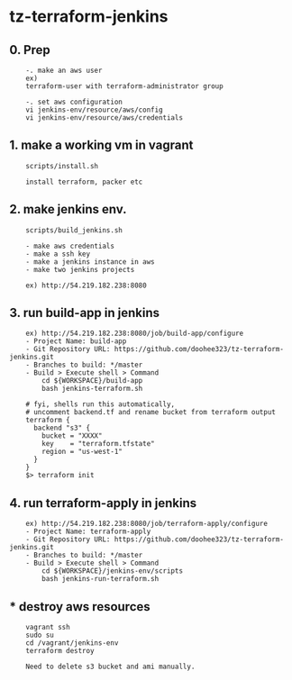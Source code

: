 # tz-terraform-jenkins

## 0. Prep
```
	-. make an aws user
	ex) 
	terraform-user with terraform-administrator group

	-. set aws configuration
	vi jenkins-env/resource/aws/config
	vi jenkins-env/resource/aws/credentials

```

## 1. make a working vm in vagrant
```
	scripts/install.sh
	
	install terraform, packer etc

```

## 2. make jenkins env.
```
	scripts/build_jenkins.sh

	- make aws credentials
	- make a ssh key
	- make a jenkins instance in aws
	- make two jenkins projects

	ex) http://54.219.182.238:8080

```

## 3. run build-app in jenkins
```
	ex) http://54.219.182.238:8080/job/build-app/configure
	- Project Name: build-app
	- Git Repository URL: https://github.com/doohee323/tz-terraform-jenkins.git
	- Branches to build: */master
	- Build > Execute shell > Command
		cd ${WORKSPACE}/build-app
		bash jenkins-terraform.sh

    # fyi, shells run this automatically,
	# uncomment backend.tf and rename bucket from terraform output
	terraform {
	  backend "s3" {
	    bucket = "XXXX"
	    key    = "terraform.tfstate"
	    region = "us-west-1"
	  }
	}
	$> terraform init
```

## 4. run terraform-apply in jenkins
```
	ex) http://54.219.182.238:8080/job/terraform-apply/configure
	- Project Name: terraform-apply
	- Git Repository URL: https://github.com/doohee323/tz-terraform-jenkins.git
	- Branches to build: */master
	- Build > Execute shell > Command
		cd ${WORKSPACE}/jenkins-env/scripts
		bash jenkins-run-terraform.sh
```

## * destroy aws resources
```
	vagrant ssh
	sudo su
	cd /vagrant/jenkins-env
	terraform destroy
	
	Need to delete s3 bucket and ami manually.

```
